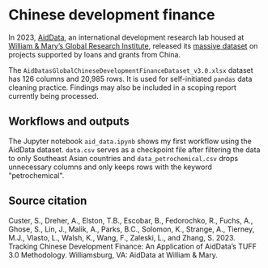# Chinese development finance 

In 2023, [AidData](https://www.aiddata.org/), an international development research lab housed at [William & Mary’s Global Research Institute](https://www.wm.edu/offices/global-research/), released its [massive dataset](https://www.aiddata.org/data/aiddatas-global-chinese-development-finance-dataset-version-3-0) on projects supported by loans and grants from China. 

The `AidDatasGlobalChineseDevelopmentFinanceDataset_v3.0.xlsx` dataset has 126 columns and 20,985 rows. It is used for self-initiated `pandas` data cleaning practice. Findings may also be included in a scoping report currently being processed.

## Workflows and outputs 

The Jupyter notebook `aid_data.ipynb` shows my first workflow using the AidData dataset. `data.csv` serves as a checkpoint file after filtering the data to only Southeast Asian countries and `data_petrochemical.csv` drops unnecessary columns and only keeps rows with the keyword "petrochemical". 

## Source citation

Custer, S., Dreher, A., Elston, T.B., Escobar, B., Fedorochko, R., Fuchs, A., Ghose, S., Lin, J., Malik, A., Parks, B.C., Solomon, K., Strange, A., Tierney, M.J., Vlasto, L., Walsh, K., Wang, F., Zaleski, L., and Zhang, S. 2023. Tracking Chinese Development Finance: An Application of AidData’s TUFF 3.0 Methodology. Williamsburg, VA: AidData at William & Mary.